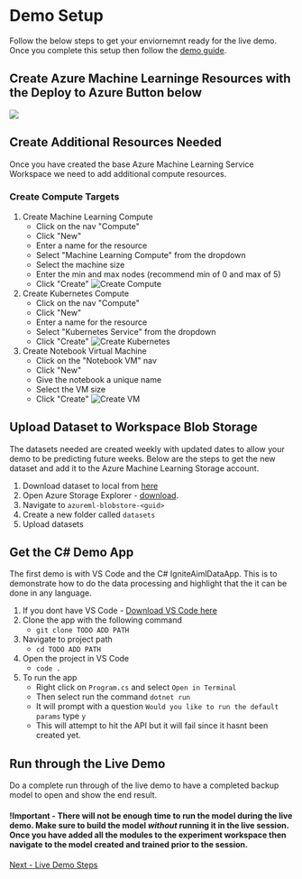 # Demo Setup
Follow the below steps to get your enviornemnt ready for the live demo. Once you complete this setup then follow the [demo guide](demoguide.md).

## Create Azure Machine Learninge Resources with the Deploy to Azure Button below
<a href="https://portal.azure.com/#create/Microsoft.Template/uri/https%3A%2F%2Fraw.githubusercontent.com%2Fcassieview%2Fignite-learning-paths-training-aiml%2Fmaster%2Faiml30%2Fdeploy.json" rel="nofollow">
 <img src="https://camo.githubusercontent.com/9285dd3998997a0835869065bb15e5d500475034/687474703a2f2f617a7572656465706c6f792e6e65742f6465706c6f79627574746f6e2e706e67" data-canonical-src="http://azuredeploy.net/deploybutton.png" style="max-width:100%;">
</a>

## Create Additional Resources Needed
Once you have created the base Azure Machine Learning Service Workspace we need to add additional compute resources.
### Create Compute Targets
1. Create Machine Learning Compute
    * Click on the nav "Compute"
    * Click "New"
    * Enter a name for the resource
    * Select "Machine Learning Compute" from the dropdown
    * Select the machine size
    * Enter the min and max nodes (recommend min of 0 and max of 5)
    * Click "Create"
    ![Create Compute](https://globaleventcdn.blob.core.windows.net/assets/aiml/aiml30/CreateMlCompute.gif)
2. Create Kubernetes Compute
    * Click on the nav "Compute"
    * Click "New"
    * Enter a name for the resource
    * Select "Kubernetes Service" from the dropdown
    * Click "Create"
    ![Create Kubernetes](https://globaleventcdn.blob.core.windows.net/assets/aiml/aiml30/CreateKubService.gif)
3. Create Notebook Virtual Machine
    * Click on the "Notebook VM" nav
    * Click "New"
    * Give the notebook a unique name
    * Select the VM size
    * Click "Create"
    ![Create VM](https://globaleventcdn.blob.core.windows.net/assets/aiml/aiml30/CreateNotebookVM.gif)


## Upload Dataset to Workspace Blob Storage
The datasets needed are created weekly with updated dates to allow your demo to be predicting future weeks. Below are the steps to get the new dataset and add it to the Azure Machine Learning Storage account.

1. Download dataset to local from [here]()
2. Open Azure Storage Explorer - [download](https://azure.microsoft.com/en-us/features/storage-explorer/).
3. Navigate to `azureml-blobstore-<guid>`
4. Create a new folder called `datasets`
5. Upload datasets

## Get the C# Demo App
The first demo is with VS Code and the C# IgniteAimlDataApp. This is to demonstrate how to do the data processing and highlight that the it can be done in any language.

1. If you dont have VS Code - [Download VS Code here](https://code.visualstudio.com/download)
2. Clone the app with the following command
    * `git clone TODO ADD PATH`
3. Navigate to project path
    * `cd TODO ADD PATH`
4. Open the project in VS Code
    * `code .`
5. To run the app
    * Right click on `Program.cs` and select `Open in Terminal`
    * Then select run the command `dotnet run`
    * It will prompt with a question `Would you like to run the default params` type `y`
    * This will attempt to hit the API but it will fail since it hasnt been created yet.

## Run through the Live Demo
Do a complete run through of the live demo to have a completed backup model to open and show the end result.

#### !Important - There will not be enough time to run the model during the live demo. Make sure to build the model _without_ running it in the live session. Once you have added all the modules to the experiment workspace then navigate to the model created and trained prior to the session.

[Next - Live Demo Steps](demoguide.md)